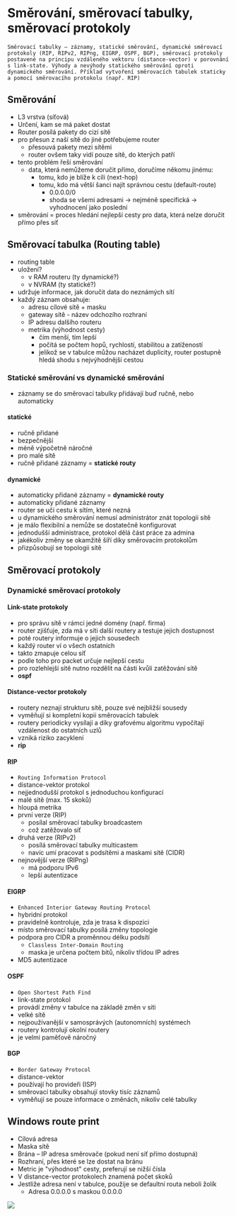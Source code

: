 # Směrování, směrovací tabulky, směrovací protokoly

`Směrovací tabulky – záznamy, statické směrování, dynamické směrovací protokoly (RIP, RIPv2, RIPng, EIGRP, OSPF, BGP), směrovací protokoly postavené na principu vzdáleného vektoru (distance-vector) v porovnání s link-state. Výhody a nevýhody statického směrování oproti dynamického směrování. Příklad vytvoření směrovacích tabulek staticky a pomocí směrovacího protokolu (např. RIP)`

## Směrování

- L3 vrstva (síťová)
- Určení, kam se má paket dostat
- Router posílá pakety do cizí sítě
- pro přesun z naší sítě do jiné potřebujeme router
  - přesouvá pakety mezi sítěmi
  - router ovšem taky vidí pouze sítě, do kterých patří
- tento problém řeší směrování
  - data, která nemůžeme doručit přímo, doručíme někomu jinému:
    - tomu, kdo je blíže k cíli (next-hop)
    - tomu, kdo má větší šanci najít správnou cestu (default-route)
      - 0.0.0.0/0
      - shoda se všemi adresami → nejméně specifická → vyhodnocení jako poslední
- směrování = proces hledání nejlepší cesty pro data, která nelze doručit přímo přes síť

## Směrovací tabulka (Routing table)

- routing table
- uložení?
  - v RAM routeru (ty dynamické?)
  - v NVRAM (ty statické?)
- udržuje informace, jak doručit data do neznámých sítí
- každý záznam obsahuje:
  - adresu cílové sítě + masku
  - gateway sítě - název odchozího rozhraní
  - IP adresu dalšího routeru
  - metrika (výhodnost cesty)
    - čím menší, tím lepší
    - počítá se počtem hopů, rychlostí, stabilitou a zatížeností
    - jelikož se v tabulce můžou nacházet duplicity, router postupně hledá shodu s nejvýhodnější cestou

### Statické směrování vs dynamické směrování

- záznamy se do směrovací tabulky přidávají buď ručně, nebo automaticky

#### statické

- ručně přidané
- bezpečnější
- méně výpočetně náročné
- pro malé sítě
- ručně přidané záznamy = **statické routy**

#### dynamické
- automaticky přidané záznamy = **dynamické routy**
- automaticky přidané záznamy
- router se učí cestu k sítím, které nezná
- u dynamického směrování nemusí administrátor znát topologii sítě
- je málo flexibilní a nemůže se dostatečně konfigurovat
- jednodušší administrace, protokol dělá část práce za admina
- jakékoliv změny se okamžitě šíří díky směrovacím protokolům
- přizpůsobují se topologii sítě

## Směrovací protokoly

### Dynamické směrovací protokoly

#### Link-state protokoly

- pro správu sítě v rámci jedné domény (např. firma)
- router zjišťuje, zda má v síti další routery a testuje jejich dostupnost
- poté routery informuje o jejich sousedech
- každý router ví o všech ostatních
- takto zmapuje celou síť
- podle toho pro packet určuje nejlepší cestu
- pro rozlehlejší sítě nutno rozdělit na části kvůli zatěžování sítě
- **ospf**

#### Distance-vector protokoly

- routery neznají strukturu sítě, pouze své nejbližší sousedy
- vyměňují si kompletní kopii směrovacích tabulek
- routery periodicky vysílají a díky grafovému algoritmu vypočítají vzdálenost do ostatních uzlů
- vzniká riziko zacyklení
- **rip**

#### RIP

- `Routing Information Protocol`
- distance-vektor protokol
- nejjednodušší protokol s jednoduchou konfigurací
- malé sítě (max. 15 skoků)
- hloupá metrika
- první verze (RIP)
  - posílal směrovací tabulky broadcastem
  - což zatěžovalo síť
- druhá verze (RIPv2)
  - posílá směrovací tabulky multicastem
  - navíc umí pracovat s podsítěmi a maskami sítě (CIDR)
- nejnovější verze (RIPng)
  - má podporu IPv6
  - lepší autentizace

#### EIGRP

- `Enhanced Interior Gateway Routing Protocol`
- hybridní protokol
- pravidelně kontroluje, zda je trasa k dispozici
- místo směrovací tabulky posílá změny topologie
- podpora pro CIDR a proměnnou délku podsítí
  - `Classless Inter-Domain Routing`
  - maska je určena počtem bitů, nikoliv třídou IP adres
- MD5 autentizace

#### OSPF

- `Open Shortest Path Find`
- link-state protokol
- provádí změny v tabulce na základě změn v síti
- velké sítě
- nejpoužívanější v samosprávých (autonomních) systémech
- routery kontrolují okolní routery
- je velmi paměťově náročný

#### BGP

- `Border Gateway Protocol`
- distance-vektor
- používají ho provideři (ISP)
- směrovací tabulky obsahují stovky tisíc záznamů
- vyměňují se pouze informace o změnách, nikoliv celé tabulky

## Windows route print

- Cílová adresa
- Maska sítě
- Brána – IP adresa směrovače (pokud není síť přímo dostupná)
- Rozhraní, přes které se lze dostat na bránu
- Metric je "výhodnost" cesty, preferují se nižší čísla
- V distance-vector protokolech znamená počet skoků
- Jestliže adresa není v tabulce, použije se defaultní routa neboli žolík
  - Adresa 0.0.0.0 s maskou 0.0.0.0

<image src="./images/route.png">
